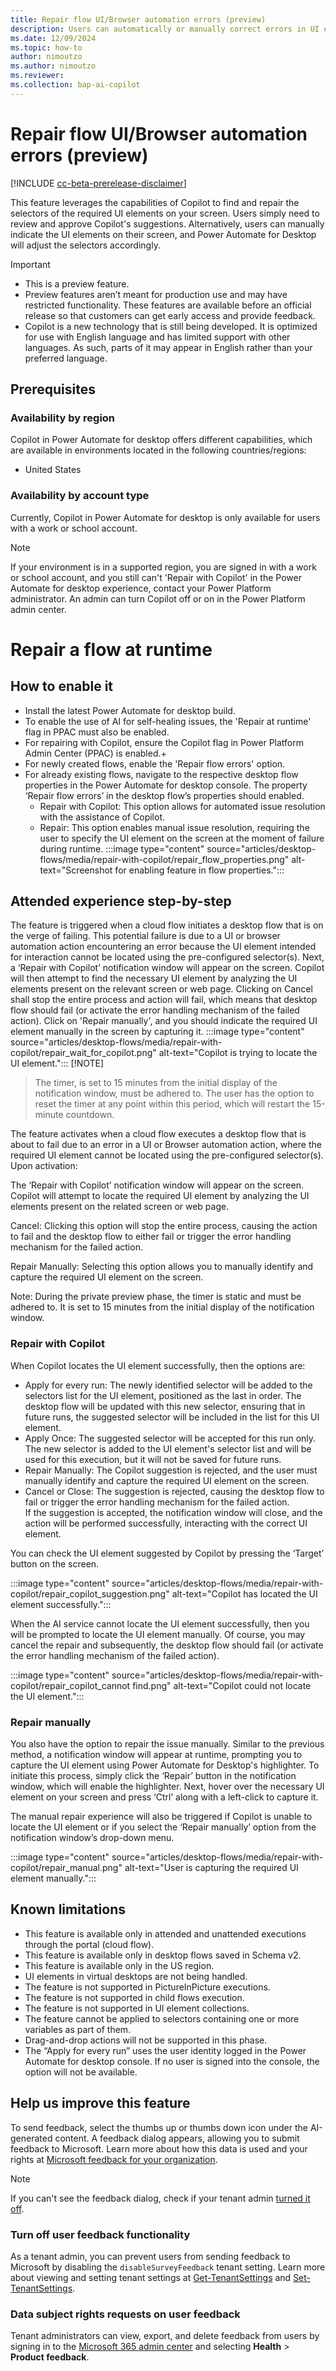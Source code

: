 ```yaml
---
title: Repair flow UI/Browser automation errors (preview)
description: Users can automatically or manually correct errors in UI elements that cannot be located during the execution of a UI or browser automation task.
ms.date: 12/09/2024
ms.topic: how-to
author: nimoutzo
ms.author: nimoutzo
ms.reviewer: 
ms.collection: bap-ai-copilot
---
```


# Repair flow UI/Browser automation errors (preview)

[!INCLUDE [cc-beta-prerelease-disclaimer](../includes/cc-beta-prerelease-disclaimer.md)]

This feature leverages the capabilities of Copilot to find and repair the selectors of the required UI elements on your screen. Users simply need to review and approve Copilot's suggestions. Alternatively, users can manually indicate the UI elements on their screen, and Power Automate for Desktop will adjust the selectors accordingly. 

> [!IMPORTANT]
> - This is a preview feature.
> - Preview features aren’t meant for production use and may have restricted functionality. These features are available before an official release so that customers can get early access and provide feedback.
> - Copilot is a new technology that is still being developed. It is optimized for use with English language and has limited support with other languages. As such, parts of it may appear in English rather than your preferred language.

## Prerequisites

### Availability by region

Copilot in Power Automate for desktop offers different capabilities, which are available in environments located in the following countries/regions:
- United States

### Availability by account type

Currently, Copilot in Power Automate for desktop is only available for users with a work or school account.

> [!NOTE]
> If your environment is in a supported region, you are signed in with a work or school account, and you still can't 'Repair with Copilot' in the Power Automate for desktop experience, contact your Power Platform administrator. An admin can turn Copilot off or on in the Power Platform admin center.

# Repair a flow at runtime

## How to enable it 
- Install the latest Power Automate for desktop build.  
- To enable the use of AI for self-healing issues, the 'Repair at runtime' flag in PPAC must also be enabled. 
- For repairing with Copilot, ensure the Copilot flag in Power Platform Admin Center (PPAC) is enabled.+
- For newly created flows, enable the 'Repair flow errors' option.
- For already existing flows, navigate to the respective desktop flow properties in the Power Automate for desktop console. The property ‘Repair flow errors’ in the desktop flow’s properties should enabled.
  - Repair with Copilot: This option allows for automated issue resolution with the assistance of Copilot. 
  - Repair: This option enables manual issue resolution, requiring the user to specify the UI element on the screen at the moment of failure during runtime.
 :::image type="content" source="articles/desktop-flows/media/repair-with-copilot/repair_flow_properties.png" alt-text="Screenshot for enabling feature in flow properties.":::

 
## Attended experience step-by-step 

The feature is triggered when a cloud flow initiates a desktop flow that is on the verge of failing. This potential failure is due to a UI or browser automation action encountering an error because the UI element intended for interaction cannot be located using the pre-configured selector(s). Next, a ‘Repair with Copilot’ notification window will appear on the screen. Copilot will then attempt to find the necessary UI element by analyzing the UI elements present on the relevant screen or web page. Clicking on Cancel shall stop the entire process and action will fail, which means that desktop flow should fail (or activate the error handling mechanism of the failed action). Click on 'Repair manually', and you should indicate the required UI element manually in the screen by capturing it. 
:::image type="content" source="articles/desktop-flows/media/repair-with-copilot/repair_wait_for_copilot.png" alt-text="Copilot is trying to locate the UI element.":::
[!NOTE]
> The timer, is set to 15 minutes from the initial display of the notification window, must be adhered to. The user has the option to reset the timer at any point within this period, which will restart the 15-minute countdown.


The feature activates when a cloud flow executes a desktop flow that is about to fail due to an error in a UI or Browser automation action, where the required UI element cannot be located using the pre-configured selector(s). Upon activation: 

The ‘Repair with Copilot’ notification window will appear on the screen. Copilot will attempt to locate the required UI element by analyzing the UI elements present on the related screen or web page. 

Cancel: Clicking this option will stop the entire process, causing the action to fail and the desktop flow to either fail or trigger the error handling mechanism for the failed action. 

Repair Manually: Selecting this option allows you to manually identify and capture the required UI element on the screen.  

Note: During the private preview phase, the timer is static and must be adhered to. It is set to 15 minutes from the initial display of the notification window. 

### Repair with Copilot
When Copilot locates the UI element successfully, then the options are: 
- Apply for every run: The newly identified selector will be added to the selectors list for the UI element, positioned as the last in order. The desktop flow will be updated with this new selector, ensuring that in future runs, the suggested selector will be included in the list for this UI element.
- Apply Once: The suggested selector will be accepted for this run only. The new selector is added to the UI element's selector list and will be used for this execution, but it will not be saved for future runs.
- Repair Manually: The Copilot suggestion is rejected, and the user must manually identify and capture the required UI element on the screen.
- Cancel or Close: The suggestion is rejected, causing the desktop flow to fail or trigger the error handling mechanism for the failed action.  
If the suggestion is accepted, the notification window will close, and the action will be performed successfully, interacting with the correct UI element.

You can check the UI element suggested by Copilot by pressing the ‘Target’ button on the screen.

:::image type="content" source="articles/desktop-flows/media/repair-with-copilot/repair_copilot_suggestion.png" alt-text="Copilot has located the UI element successfully.":::

When the AI service cannot locate the UI element successfully, then you will be prompted to locate the UI element manually. Of course, you may cancel the repair and subsequently, the desktop flow should fail (or activate the error handling mechanism of the failed action). 

:::image type="content" source="articles/desktop-flows/media/repair-with-copilot/repair_copilot_cannot find.png" alt-text="Copilot could not locate the UI element.":::

### Repair manually
You also have the option to repair the issue manually. Similar to the previous method, a notification window will appear at runtime, prompting you to capture the UI element using Power Automate for Desktop's highlighter. To initiate this process, simply click the ‘Repair’ button in the notification window, which will enable the highlighter. Next, hover over the necessary UI element on your screen and press ‘Ctrl’ along with a left-click to capture it.  

The manual repair experience will also be triggered if Copilot is unable to locate the UI element or if you select the ‘Repair manually’ option from the notification window’s drop-down menu.  

:::image type="content" source="articles/desktop-flows/media/repair-with-copilot/repair_manual.png" alt-text="User is capturing the required UI element manually.":::
## Known limitations 
- This feature is available only in attended and unattended executions through the portal (cloud flow).
- This feature is available only in desktop flows saved in Schema v2.
- This feature is available only in the US region.
- UI elements in virtual desktops are not being handled.
- The feature is not supported in PictureInPicture executions.
- The feature is not supported in child flows execution.
- The feature is not supported in UI element collections.
- The feature cannot be applied to selectors containing one or more variables as part of them.
- Drag-and-drop actions will not be supported in this phase.
- The “Apply for every run” uses the user identity logged in the Power Automate for desktop console. If no user is signed into the console, the option will not be available.

## Help us improve this feature

To send feedback, select the thumbs up or thumbs down icon under the AI-generated content. A feedback dialog appears, allowing you to submit feedback to Microsoft. Learn more about how this data is used and your rights at [Microsoft feedback for your organization](/microsoft-365/admin/misc/feedback-user-control).

> [!NOTE]
> If you can't see the feedback dialog, check if your tenant admin [turned it off](#turn-off-user-feedback-functionality).

### Turn off user feedback functionality

As a tenant admin, you can prevent users from sending feedback to Microsoft by disabling the `disableSurveyFeedback` tenant setting. Learn more about viewing and setting tenant settings at [Get-TenantSettings](/powershell/module/microsoft.powerapps.administration.powershell/get-tenantsettings) and [Set-TenantSettings](/powershell/module/microsoft.powerapps.administration.powershell/set-tenantsettings).

### Data subject rights requests on user feedback

Tenant administrators can view, export, and delete feedback from users by signing in to the [Microsoft 365 admin center](https://admin.microsoft.com) and selecting **Health** > **Product feedback**.
